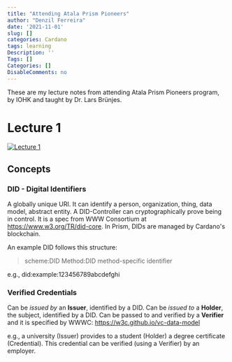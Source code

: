 ```yaml
---
title: "Attending Atala Prism Pioneers"
author: "Denzil Ferreira"
date: '2021-11-01'
slug: []
categories: Cardano
tags: learning
Description: ''
Tags: []
Categories: []
DisableComments: no
---
```


These are my lecture notes from attending Atala Prism Pioneers program, by IOHK and taught by Dr. Lars Brünjes.

# Lecture 1

[![Lecture 1](https://img.youtube.com/vi/9MoWZ_dHqpE/0.jpg)](https://www.youtube.com/watch?v=9MoWZ_dHqpE)

## Concepts

### DID - Digital Identifiers

A globally unique URI. It can identify a person, organization, thing, data model, abstract entity. A DID-Controller can cryptographically prove being in control. It is a spec from WWW Consortium at https://www.w3.org/TR/did-core. In Prism, DIDs are managed by Cardano's blockchain.

An example DID follows this structure:

> scheme:DID Method:DID method-specific identifier

e.g.,
did:example:123456789abcdefghi

### Verified Credentials

Can be *issued by* an **Issuer**, identified by a DID. Can be *issued to* a **Holder**, the subject, identified by a DID. Can be passed to and verified by a **Verifier** and it is specified by WWWC: https://w3c.github.io/vc-data-model

e.g., a university (Issuer) provides to a student (Holder) a degree certificate (Credential). This credential can be verified (using a Verifier) by an employer.
